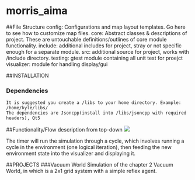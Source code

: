 # morris_aima

##File Structure
	config: 	Configurations and map layout templates. Go here to see how to customize map files.
	core: 		Abstract classes & descriptions of project. These are untouchable definitions/outlines of core module functionality. 
	include: 	additional includes for project, stray or not specific enough for a separate module.
	src: 		additional source for project, works with /include directory.
	testing: 	gtest module containing all unit test for proejct
	visualizer: module for handling display/gui 


##INSTALLATION
### Dependencies
    It is suggested you create a /libs to your home directory. Example: /home/kyle/libs/
    The dependencies are Jsoncpp(install into /libs/jsoncpp with required headers), Qt5

##Functionality/Flow description from top-down
![](http://i.imgur.com/SDDS5mA.png)

The timer will run the simulation through a cycle, which involves running a cycle in the environment (one logical iteration), then feeding the new environment state into the visualizer and displaying it.

##PROJECTS
###Vacuum World
    Simulation of the chapter 2 Vacuum World, in which is a 2x1 grid system with a simple reflex agent.

